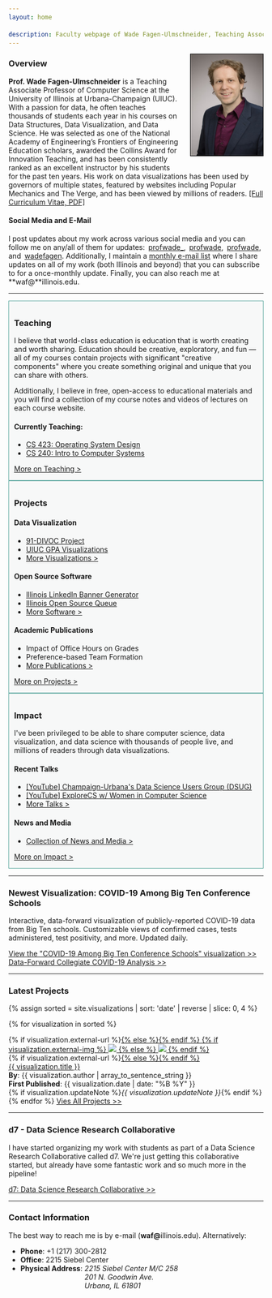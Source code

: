 ```yaml
---
layout: home

description: Faculty webpage of Wade Fagen-Ulmschneider, Teaching Associate Professor of Computer Science at The University of Illinois
---
```


<style>
.ion { margin-right: 3px; }

.main-card {
  border: solid 1px hsl(173, 30%, 50%);
  padding: 10px;
  padding-bottom: 0px;
  background-color: hsl(173, 3%, 97%);
}

</style>

<img alt="Wade Fagen-Ulmschneider" src="/static/images/fagen-ulmschneider.jpg" style="max-height: 200px; float: right; border: solid 1px black; margin-left: 20px; margin-bottom: 20px;">

### Overview

**Prof. Wade Fagen-Ulmschneider** is a Teaching Associate Professor of Computer Science at the University of Illinois at Urbana-Champaign (UIUC). With a passion for data, he often teaches thousands of students each year in his courses on Data Structures, Data Visualization, and Data Science. He was selected as one of the National Academy of Engineering’s Frontiers of Engineering Education scholars, awarded the Collins Award for Innovation Teaching, and has been consistently ranked as an excellent instructor by his students for the past ten years. His work on data visualizations has been used by governors of multiple states, featured by websites including Popular Mechanics and The Verge, and has been viewed by millions of readers. [[Full Curriculum Vitae, PDF]](/static/fagen-ulmschneider-cv.pdf)

#### Social Media and E-Mail

I post updates about my work across various social media and you can follow me on any/all of them for updates: 
<a href="https://twitter.com/profwade_" target="_blank"><i class="ion ion-social-twitter"></i>profwade_</a>, 
<a href="https://www.linkedin.com/in/profwade" target="_blank"><i class="ion ion-social-linkedin"></i>profwade</a>,
<a href="https://instagram.com/profwade" target="_blank"><i class="ion ion-social-instagram"></i>profwade</a>, and
<a href="https://github.com/wadefagen" target="_blank"><i class="ion ion-social-github"></i>wadefagen</a>.
Additionally, I maintain a <a href="https://forms.gle/oLXWdijmr9i2Yxau9">monthly e-mail list</a> where I share updates on all of my work (both Illinois and beyond) that you can subscribe to for a once-monthly update.  Finally, you can also reach me at **waf@**illinois.edu.


<hr style="clear: both">

<div class="row">
  <div class="col-lg-4">
    <div class="main-card">
      <h3>Teaching</h3>
      <p>
        I believe that world-class education is education that is worth creating and worth sharing.  Education should be creative, exploratory, and fun &mdash; all of my courses contain projects with significant &quot;creative components&quot; where you create something original and unique that you can share with others.
      </p>
      <p>
        Additionally, I believe in free, open-access to educational materials and you will find a collection of my course notes and
        videos of lectures on each course website.
      </p>
      <h4>Currently Teaching:</h4>
      <ul>
        <li><a href="https://courses.grainger.illinois.edu/cs423/sp2021/">CS 423: Operating System Design</a></li>
        <li><a href="https://courses.grainger.illinois.edu/cs240/sp2021/">CS 240: Intro to Computer Systems</a></li>
      </ul>
      <p>
        <a href="/teaching/" class="card">More on Teaching &gt;</a>
      </p>
    </div>
  </div>

  <div class="col-lg-4">
    <div class="main-card">
      <h3>Projects</h3>
      <h4>Data Visualization</h4>
      <ul>
        <li><a href="https://91-divoc.com/">91-DIVOC Project</a></li>
        <li><a href="https://waf.cs.illinois.edu/discovery/gpa/">UIUC GPA Visualizations</a></li>
        <li><a href="https://waf.cs.illinois.edu/visualizations/">More Visualizations &gt;</a></li>
      </ul>
      <h4>Open Source Software</h4>
      <ul>
        <li><a href="https://d7.cs.illinois.edu/projects/linkedin-banner-image/generate/">Illinois LinkedIn Banner Generator</a></li>
        <li><a href="https://queue.illinois.edu/">Illinois Open Source Queue</a></li>
        <li><a href="https://queue.illinois.edu/projects/">More Software &gt;</a></li>
      </ul>
      <h4>Academic Publications</h4>
      <ul>
        <li>Impact of Office Hours on Grades</li>
        <li>Preference-based Team Formation</li>
        <li><a href="/projects/">More Publications &gt;</a></li>
      </ul>
      <p>
        <a href="/projects/" class="card">More on Projects &gt;</a>
      </p>
    </div>
  </div>

  <div class="col-lg-4">
    <div class="main-card">
      <h3>Impact</h3>
      <p>
        I've been privileged to be able to share computer science, data visualization, and data science with thousands of people live, and
        millions of readers through data visualizations.
      </p>
      <h4>Recent Talks</h4>
      <ul>
        <li><a href="https://www.youtube.com/watch?v=xU9pu-H1zHw&feature=youtu.be&t=741">[YouTube] Champaign-Urbana's Data Science Users Group (DSUG)</a></li>
        <li><a href="https://www.youtube.com/watch?v=VOCFq1Wb6tA&lc=UgzEDT0pOiYLzo8aWXt4AaABAg">[YouTube] ExploreCS w/ Women in Computer Science</a></li>
        <li><a href="/about/">More Talks &gt;</a></li>
      </ul>
      <h4>News and Media</h4>
      <ul>
        <li><a href="/impact/">Collection of News and Media &gt;</a></li>
      </ul>
      <p>
        <a href="/about/" class="card">More on Impact &gt;</a>
      </p>
    </div>
  </div>
</div>

<hr>

### Newest Visualization: COVID-19 Among Big Ten Conference Schools

Interactive, data-forward visualization of publicly-reported COVID-19 data from Big Ten schools.  Customizable views of confirmed cases, tests administered,  test positivity, and more.  Updated daily.

<a href="https://91-divoc.com/pages/covid-19-at-big-ten-conference-schools/" class="card">
  View the &quot;COVID-19 Among Big Ten Conference Schools&quot; visualization &gt;&gt;
</a>

<a href="/covid-analysis/" class="card">
  Data-Forward Collegiate COVID-19 Analysis &gt;&gt;
</a>

<hr>

### Latest Projects
 
{% assign sorted = site.visualizations | sort: 'date' | reverse | slice: 0, 4 %}

{% for visualization in sorted %}
<div class="card card-full">
  <div class="row">
    <div class="col-12 col-md-3">
      {% if visualization.external-url %}<a href="{{ visualization.external-url }}">{% else %}<a href="{{ visualization.url }}">{% endif %}
        {% if visualization.external-img %}
          <img src="{{ visualization.external-img }}" class="img-fluid">
        {% else %}
          <img src="{{ visualization.url | absolute_url }}{{ visualization.social-img }}" class="img-fluid">
        {% endif %}
      </a>
    </div>
    <div class="col-12 col-md-9">
      {% if visualization.external-url %}<a href="{{ visualization.external-url }}">{% else %}<a href="{{ visualization.url }}">{% endif %}
        <div class="title">
            {{ visualization.title }}
        </div>
      </a>
      <div class="authors">
        <b>By</b>: {{ visualization.author | array_to_sentence_string }}<br>
        <b>First Published</b>: {{ visualization.date | date: "%B %Y" }}<br>
        {% if visualization.updateNote %}<i>{{ visualization.updateNote }}</i>{% endif %}
      </div>
    </div>
  </div>
</div>
{% endfor %}

<a href="/projects/" class="card">
    Vies All Projects &gt;&gt;
</a>

<hr>

### d7 - Data Science Research Collaborative

I have started organizing my work with students as part of a Data Science Research Collaborative called d7.  We're just getting this collaborative started, but already have some fantastic work and so much more in the pipeline!

<a href="http://d7.cs.illinois.edu/visualizations/" class="card">
  d7: Data Science Research Collaborative &gt;&gt;
</a>

<hr>

<h3>Contact Information</h3>
<p>
  The best way to reach me is by e-mail (<b>waf@</b>illinois.edu).  Alternatively:
</p>
<ul>
  <li><b>Phone</b>: +1 (217) 300-2812</li>
  <li><b>Office</b>: 2215 Siebel Center</li>
  <li>
    <div>
      <b>Physical Address</b>:
      <address style="display: inline-table;">
        2215 Siebel Center M/C 258<br>
        201 N. Goodwin Ave.<br>
        Urbana, IL 61801
      </address>
    </div>
  </li>
</ul>
